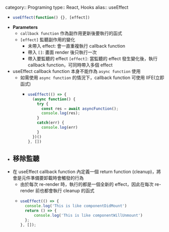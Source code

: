 category:: Programing
type:: React, Hooks
alias:: useEffect

- ```typescript
  useEffect(function() {}, [effect])
  ```
- **Parameters**
	- `callback function` 作為副作用更新後要執行的函式
	- `[effect]` 監聽副作用的變化
		- 未帶入 effect: 會一直重複執行 callback function
		- 帶入 `[]`: 畫面 render 後只執行一次
		- 帶入要監聽的 effect `[effect]`: 當監聽的 effect 發生變化後，執行 callback function，可同時帶入多個 effect
- useEffect callback function 本身不能作為 `async function` 使用
	- 如需使用 `async function` 的情況下，callback function 可使用 IIFE(立即函式)
		- ```typescript
		  useEffect(() => {
		    (async function() {
		      try {
		        const res = await asyncFunction();
		        console.log(res);
		      }
		      catch(err) {
		        console.log(err)
		      }
		    })()
		  }, [])
		  ```
- ## 移除監聽
- 在 useEffect callback function 內定義一個 return function (cleanup)，將會是元件準備要卸載時會觸發的行為
	- 由於每次 re-render 時，執行的都是一個全新的 effect，因此在每次 re-render 前也都會執行 cleanup 的函式
	- ```typescript
	  useEffect(() => {
	    console.log('This is like componentDidMount')
	    return () => {
	    	console.log('This is like componentWillUnmount')
	    };
	  }, []);
	  ```